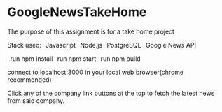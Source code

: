 # GoogleNewsTakeHome
The purpose of this assignment is for a take home project

Stack used:
-Javascript
-Node.js
-PostgreSQL
-Google News API

-run npm install
-run npm start
-run npm build

connect to localhost:3000 in your local web browser(chrome recommended)

Click any of the company link buttons at the top to fetch the latest news from said company.

